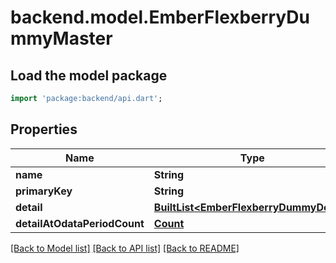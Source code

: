 # backend.model.EmberFlexberryDummyMaster

## Load the model package
```dart
import 'package:backend/api.dart';
```

## Properties
Name | Type | Description | Notes
------------ | ------------- | ------------- | -------------
**name** | **String** |  | [optional] 
**primaryKey** | **String** |  | [optional] 
**detail** | [**BuiltList&lt;EmberFlexberryDummyDetail&gt;**](EmberFlexberryDummyDetail.md) |  | [optional] 
**detailAtOdataPeriodCount** | [**Count**](Count.md) |  | [optional] 

[[Back to Model list]](../README.md#documentation-for-models) [[Back to API list]](../README.md#documentation-for-api-endpoints) [[Back to README]](../README.md)


